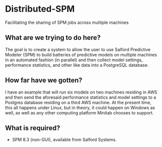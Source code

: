 # Distributed-SPM
Facilitating the sharing of SPM jobs across multiple machines

## What are we trying to do here?
The goal is to create a system to allow the user to use Salford Predictive
Modeler (SPM) to build batteries of predictive models on multiple machines in
an automated fashion (in parallel) and then collect model settings,
performance statistics, and other like data into a PostgreSQL database.

## How far have we gotten?
I have an example that will run six models on two machines residing in AWS and
then send the aforesaid performance statistics and model settings to a
Postgres database residing on a third AWS machine.  At the present time,
this all happens under Linux, but in theory, it could happen on Windows as
well, as well as any other computing platform Minitab chooses to support.

## What is required?

* SPM 8.3 (non-GUI), available from Salford Systems.
